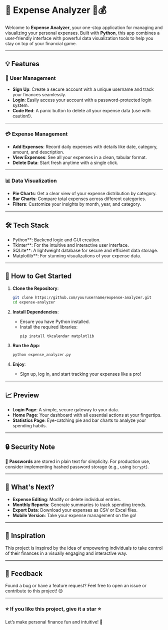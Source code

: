 # 🌟 Expense Analyzer 🧾💰

Welcome to **Expense Analyzer**, your one-stop application for managing and visualizing your personal expenses. Built with **Python**, this app combines a user-friendly interface with powerful data visualization tools to help you stay on top of your financial game.

---

## 💡 Features

### 🚀 **User Management**
- **Sign Up**: Create a secure account with a unique username and track your finances seamlessly.
- **Login**: Easily access your account with a password-protected login system.
- **Code Red**: A panic button to delete all your expense data (use with caution!).

---

### 💳 **Expense Management**
- **Add Expenses**: Record daily expenses with details like date, category, amount, and description.
- **View Expenses**: See all your expenses in a clean, tabular format.
- **Delete Data**: Start fresh anytime with a single click.

---

### 📊 **Data Visualization**
- **Pie Charts**: Get a clear view of your expense distribution by category.
- **Bar Charts**: Compare total expenses across different categories.
- **Filters**: Customize your insights by month, year, and category.

---

## 🛠️ Tech Stack

- Python**: Backend logic and GUI creation.
- Tkinter**: For the intuitive and interactive user interface.
- SQLite**: A lightweight database for secure and efficient data storage.
- Matplotlib**: For stunning visualizations of your expense data.

---

## 🚀 How to Get Started

1. **Clone the Repository**:
   ```bash
   git clone https://github.com/yourusername/expense-analyzer.git
   cd expense-analyzer
   ```

2. **Install Dependencies**:
   - Ensure you have Python installed.
   - Install the required libraries:
     ```bash
     pip install tkcalendar matplotlib
     ```

3. **Run the App**:
   ```bash
   python expense_analyzer.py
   ```

4. **Enjoy**:
   - Sign up, log in, and start tracking your expenses like a pro!

---

## 📈 Preview

- **Login Page**: A simple, secure gateway to your data.
- **Home Page**: Your dashboard with all essential actions at your fingertips.
- **Statistics Page**: Eye-catching pie and bar charts to analyze your spending habits.

---

## 🔒 Security Note

🔑 **Passwords** are stored in plain text for simplicity. For production use, consider implementing hashed password storage (e.g., using `bcrypt`).

---

## 🤔 What's Next?

- **Expense Editing**: Modify or delete individual entries.
- **Monthly Reports**: Generate summaries to track spending trends.
- **Export Data**: Download your expenses as CSV or Excel files.
- **Mobile Version**: Take your expense management on the go!

---

## 🎨 Inspiration

This project is inspired by the idea of empowering individuals to take control of their finances in a visually engaging and interactive way.

---

## 💬 Feedback

Found a bug or have a feature request? Feel free to open an issue or contribute to this project! 😊

---

### ⭐ If you like this project, give it a star ⭐

Let’s make personal finance fun and intuitive! 🚀
